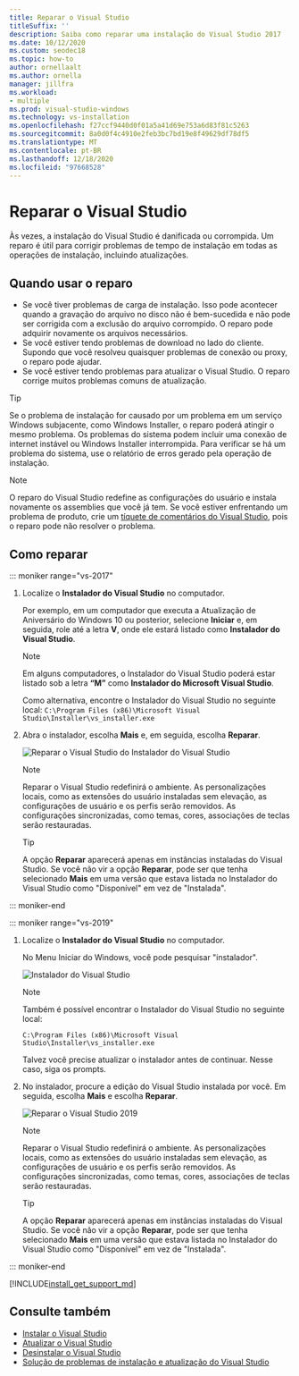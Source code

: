 ```yaml
---
title: Reparar o Visual Studio
titleSuffix: ''
description: Saiba como reparar uma instalação do Visual Studio 2017
ms.date: 10/12/2020
ms.custom: seodec18
ms.topic: how-to
author: ornellaalt
ms.author: ornella
manager: jillfra
ms.workload:
- multiple
ms.prod: visual-studio-windows
ms.technology: vs-installation
ms.openlocfilehash: f27ccf9440d0f01a5a41d69e753a6d83f81c5263
ms.sourcegitcommit: 8a0d0f4c4910e2feb3bc7bd19e8f49629df78df5
ms.translationtype: MT
ms.contentlocale: pt-BR
ms.lasthandoff: 12/18/2020
ms.locfileid: "97668528"
---
```

# <a name="repair-visual-studio"></a>Reparar o Visual Studio

Às vezes, a instalação do Visual Studio é danificada ou corrompida. Um reparo é útil para corrigir problemas de tempo de instalação em todas as operações de instalação, incluindo atualizações.

## <a name="when-to-use-repair"></a>Quando usar o reparo
* Se você tiver problemas de carga de instalação. Isso pode acontecer quando a gravação do arquivo no disco não é bem-sucedida e não pode ser corrigida com a exclusão do arquivo corrompido. O reparo pode adquirir novamente os arquivos necessários. 
* Se você estiver tendo problemas de download no lado do cliente. Supondo que você resolveu quaisquer problemas de conexão ou proxy, o reparo pode ajudar. 
* Se você estiver tendo problemas para atualizar o Visual Studio. O reparo corrige muitos problemas comuns de atualização. 

> [!TIP] 
> Se o problema de instalação for causado por um problema em um serviço Windows subjacente, como Windows Installer, o reparo poderá atingir o mesmo problema. Os problemas do sistema podem incluir uma conexão de internet instável ou Windows Installer interrompida. Para verificar se há um problema do sistema, use o relatório de erros gerado pela operação de instalação.

> [!NOTE] 
> O reparo do Visual Studio redefine as configurações do usuário e instala novamente os assemblies que você já tem. Se você estiver enfrentando um problema de produto, crie um [tíquete de comentários do Visual Studio](https://aka.ms/feedback/suggest?space=8), pois o reparo pode não resolver o problema.

## <a name="how-to-repair"></a>Como reparar
::: moniker range="vs-2017"

1. Localize o **Instalador do Visual Studio** no computador.

     Por exemplo, em um computador que executa a Atualização de Aniversário do Windows 10 ou posterior, selecione **Iniciar** e, em seguida, role até a letra **V**, onde ele estará listado como **Instalador do Visual Studio**.

   > [!NOTE]
   > Em alguns computadores, o Instalador do Visual Studio poderá estar listado sob a letra **“M”** como **Instalador do Microsoft Visual Studio**.
   >
   > Como alternativa, encontre o Instalador do Visual Studio no seguinte local: `C:\Program Files (x86)\Microsoft Visual Studio\Installer\vs_installer.exe`

1. Abra o instalador, escolha **Mais** e, em seguida, escolha **Reparar**.

    ![Reparar o Visual Studio do Instalador do Visual Studio](media/repair-visual-studio.png "Reparar o Visual Studio do Instalador do Visual Studio")

   > [!NOTE]
   > Reparar o Visual Studio redefinirá o ambiente. As personalizações locais, como as extensões do usuário instaladas sem elevação, as configurações de usuário e os perfis serão removidos. As configurações sincronizadas, como temas, cores, associações de teclas serão restauradas.
   >

   > [!TIP]
   > A opção **Reparar** aparecerá apenas em instâncias instaladas do Visual Studio. Se você não vir a opção **Reparar**, pode ser que tenha selecionado **Mais** em uma versão que estava listada no Instalador do Visual Studio como "Disponível" em vez de "Instalada".

::: moniker-end

::: moniker range="vs-2019"

1. Localize o **Instalador do Visual Studio** no computador.

     No Menu Iniciar do Windows, você pode pesquisar "instalador".

     ![Instalador do Visual Studio](media/vs-2019/visual-studio-installer.png "Pesquisar o Instalador do Visual Studio")

     > [!NOTE]
     > Também é possível encontrar o Instalador do Visual Studio no seguinte local:
     >
     > `C:\Program Files (x86)\Microsoft Visual Studio\Installer\vs_installer.exe`

    Talvez você precise atualizar o instalador antes de continuar. Nesse caso, siga os prompts.

1. No instalador, procure a edição do Visual Studio instalada por você. Em seguida, escolha **Mais** e escolha **Reparar**.

     ![Reparar o Visual Studio 2019](media/vs-2019/vs-installer-repair.png "Reparar o Visual Studio 2019")

   > [!NOTE]
   > Reparar o Visual Studio redefinirá o ambiente. As personalizações locais, como as extensões do usuário instaladas sem elevação, as configurações de usuário e os perfis serão removidos. As configurações sincronizadas, como temas, cores, associações de teclas serão restauradas.
   >

   > [!TIP]
   > A opção **Reparar** aparecerá apenas em instâncias instaladas do Visual Studio. Se você não vir a opção **Reparar**, pode ser que tenha selecionado **Mais** em uma versão que estava listada no Instalador do Visual Studio como "Disponível" em vez de "Instalada".

::: moniker-end

[!INCLUDE[install_get_support_md](includes/install_get_support_md.md)]

## <a name="see-also"></a>Consulte também

* [Instalar o Visual Studio](install-visual-studio.md)
* [Atualizar o Visual Studio](update-visual-studio.md)
* [Desinstalar o Visual Studio](uninstall-visual-studio.md)
* [Solução de problemas de instalação e atualização do Visual Studio](troubleshooting-installation-issues.md)
